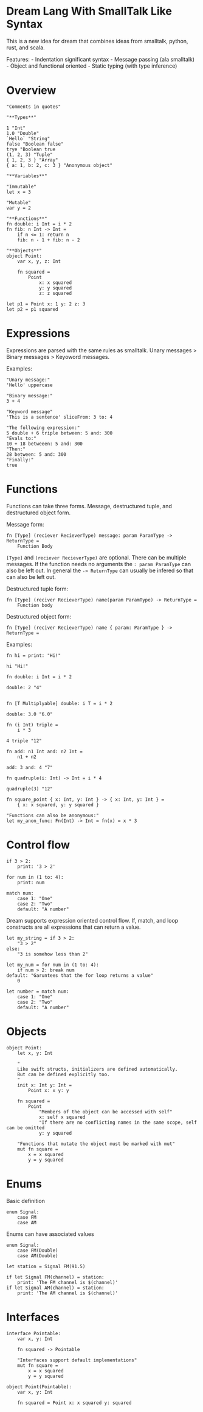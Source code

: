 # Dream Lang With SmallTalk Like Syntax

This is a new idea for dream that combines ideas from smalltalk, python, rust, and
scala.

Features:
    - Indentation significant syntax
    - Message passing (ala smalltalk)
    - Object and functional oriented
    - Static typing (with type inference)

# Overview

```
"Comments in quotes"

"**Types**"

1 "Int"
1.0 "Double"
`Hello` "String"
false "Boolean false"
trye "Boolean true
(1, 2, 3) "Tuple"
{ 1, 2, 3 } "Array"
{ a: 1, b: 2, c: 3 } "Anonymous object"

"**Variables**"

"Immutable"
let x = 3

"Mutable"
var y = 2

"**Functions**"
fn double: i Int = i * 2
fn fib: n Int -> Int =
    if n <= 1: return n
    fib: n - 1 + fib: n - 2

"**Objects**"
object Point:
    var x, y, z: Int

    fn squared =
        Point
            x: x squared
            y: y squared
            z: z squared

let p1 = Point x: 1 y: 2 z: 3
let p2 = p1 squared
```

# Expressions

Expressions are parsed with the same rules as smalltalk. Unary messages > Binary messages > Keyoword
messages.

Examples:
```
"Unary message:"
'Hello' uppercase

"Binary message:"
3 + 4

"Keyword message"
'This is a sentence' sliceFrom: 3 to: 4

"The following expression:"
5 double + 6 triple between: 5 and: 300
"Evals to:"
10 + 18 betweeen: 5 and: 300
"Then:"
28 between: 5 and: 300
"Finally:"
true
```

# Functions

Functions can take three forms. Message, destructured tuple, and destructured object form.

Message form:
```
fn [Type] (reciever RecieverType) message: param ParamType -> ReturnType =
    Function Body
```

`[Type]` and `(reciever RecieverType)` are optional. There can be multiple messages. If the
function needs no arguments the `: param ParamType` can also be left out. In general the
`-> ReturnType` can usually be infered so that can also be left out.

Destructured tuple form:
```
fn [Type] (reciver RecieverType) name(param ParamType) -> ReturnType =
    Function body
```

Destructured object form:
```
fn [Type] (reciver RecieverType) name { param: ParamType } -> ReturnType =
```

Examples:
```
fn hi = print: "Hi!"

hi "Hi!"

fn double: i Int = i * 2

double: 2 "4"


fn [T Multiplyable] double: i T = i * 2

double: 3.0 "6.0"

fn (i Int) triple =
    i * 3

4 triple "12"

fn add: n1 Int and: n2 Int =
    n1 + n2

add: 3 and: 4 "7"

fn quadruple(i: Int) -> Int = i * 4

quadruple(3) "12"

fn square_point { x: Int, y: Int } -> { x: Int, y: Int } =
    { x: x squared, y: y squared }

"Functions can also be anonymous:"
let my_anon_func: Fn(Int) -> Int = fn(x) = x * 3
```

# Control flow

```
if 3 > 2:
    print: '3 > 2'

for num in (1 to: 4):
    print: num

match num:
    case 1: "One"
    case 2: "Two"
    default: "A number"
```

Dream supports expression oriented control flow. If, match, and loop constructs are all
expressions that can return a value.

```
let my_string = if 3 > 2:
    "3 > 2"
else:
    "3 is somehow less than 2"

let my_num = for num in (1 to: 4):
    if num > 2: break num
default: "Garuntees that the for loop returns a value"
    0

let number = match num:
    case 1: "One"
    case 2: "Two"
    default: "A number"
```

# Objects

```
object Point:
    let x, y: Int

    "
    Like swift structs, initializers are defined automatically.
    But can be defined explicitly too.
    "
    init x: Int y: Int =
        Point x: x y: y

    fn squared =
        Point
            "Members of the object can be accessed with self"
            x: self x squared
            "If there are no conflicting names in the same scope, self can be omitted
            y: y squared

    "Functions that mutate the object must be marked with mut"
    mut fn square =
        x = x squared
        y = y squared
```

# Enums

Basic definition
```
enum Signal:
    case FM
    case AM
```

Enums can have associated values
```
enum Signal:
    case FM(Double)
    case AM(Double)

let station = Signal FM(91.5)

if let Signal FM(channel) = station:
    print: 'The FM channel is $(channel)'
if let Signal AM(channel) = station:
    print: 'The AM channel is $(channel)'
```

# Interfaces

```
interface Pointable:
    var x, y: Int

    fn squared -> Pointable

    "Interfaces support default implementations"
    mut fn square =
        x = x squared
        y = y squared

object Point(Pointable):
    var x, y: Int

    fn squared = Point x: x squared y: squared
```
